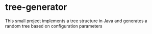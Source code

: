 # tree-generator
This small project implements a tree structure in Java and generates a random tree based on configuration parameters
